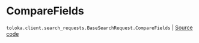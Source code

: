 # CompareFields
`toloka.client.search_requests.BaseSearchRequest.CompareFields` | [Source code](https://github.com/Toloka/toloka-kit/blob/v1.0.2/src/client/search_requests.py#L174)

